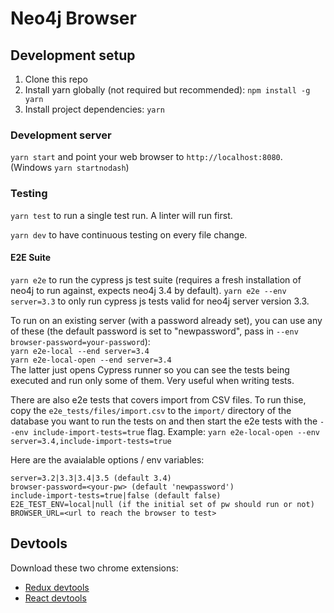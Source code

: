 # Neo4j Browser

## Development setup

1.  Clone this repo
1.  Install yarn globally (not required but recommended): `npm install -g yarn`
1.  Install project dependencies: `yarn`

### Development server

`yarn start` and point your web browser to `http://localhost:8080`. (Windows `yarn startnodash`)

### Testing

`yarn test` to run a single test run. A linter will run first.

`yarn dev` to have continuous testing on every file change.

#### E2E Suite

`yarn e2e` to run the cypress js test suite (requires a fresh installation of neo4j to run against, expects neo4j 3.4 by default).
`yarn e2e --env server=3.3` to only run cypress js tests valid for neo4j server version 3.3.

To run on an existing server (with a password already set), you can use any of these (the default password is set to "newpassword", pass in `--env browser-password=your-password`):  
`yarn e2e-local --end server=3.4`  
`yarn e2e-local-open --end server=3.4`  
The latter just opens Cypress runner so you can see the tests being executed and run only some of them. Very useful when writing tests.

There are also e2e tests that covers import from CSV files. To run thise, copy the `e2e_tests/files/import.csv` to the `import/` directory of the database you want to run the tests on and then start the e2e tests with the `--env include-import-tests=true` flag.
Example: `yarn e2e-local-open --env server=3.4,include-import-tests=true`

Here are the avaialable options / env variables:

```
server=3.2|3.3|3.4|3.5 (default 3.4)
browser-password=<your-pw> (default 'newpassword')
include-import-tests=true|false (default false)
E2E_TEST_ENV=local|null (if the initial set of pw should run or not)
BROWSER_URL=<url to reach the browser to test>
```

## Devtools

Download these two chrome extensions:

* [Redux devtools](https://chrome.google.com/webstore/detail/redux-devtools/lmhkpmbekcpmknklioeibfkpmmfibljd?hl=en)
* [React devtools](https://chrome.google.com/webstore/detail/react-developer-tools/fmkadmapgofadopljbjfkapdkoienihi?hl=en)
